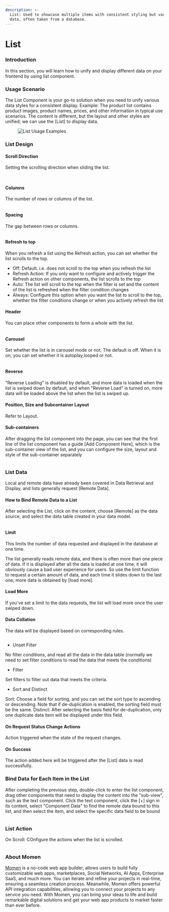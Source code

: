 ```yaml
---
description: >-
  List: Used to showcase multiple items with consistent styling but varying
  data, often taken from a database.
---
```


# List

### Introduction

In this section, you will learn how to unify and display different data on your frontend by using list component.

### Usage Scenario

The List Component is your go-to solution when you need to unify various data styles for a consistent display. Example: The product list contains product images, product names, prices, and other information in typical use scenarios. The content is different, but the layout and other styles are unified; we can use the \[List] to display data.

<figure><img src="../.gitbook/assets/1 (57).png" alt="List Usage Examples"><figcaption></figcaption></figure>

### List Design

#### Scroll Direction

Setting the scrolling direction when sliding the list.

<figure><img src="../.gitbook/assets/list/list1.jpeg" alt=""><figcaption></figcaption></figure>

<figure><img src="../.gitbook/assets/list/list1.gif" alt=""><figcaption></figcaption></figure>

#### Columns

The number of rows or columns of the list.

<figure><img src="../.gitbook/assets/list/list2.gif" alt=""><figcaption></figcaption></figure>

#### Spacing

The gap between rows or columns.

<figure><img src="../.gitbook/assets/list/list3.gif" alt=""><figcaption></figcaption></figure>

#### Refresh to top

When you refresh a list using the Refresh action, you can set whether the list scrolls to the top.

* Off: Default. i.e. does not scroll to the top when you refresh the list
* Refresh Action: If you only want to configure and actively trigger the Refresh action on other components, the list scrolls to the top
* Auto: The list will scroll to the top when the filter is set and the content of the list is refreshed when the filter condition changes
* Always: Configure this option when you want the list to scroll to the top, whether the filter conditions change or when you actively refresh the list

#### Header

You can place other components to form a whole with the list.

<figure><img src="../.gitbook/assets/list/list4.gif" alt=""><figcaption></figcaption></figure>

#### Carousel

Set whether the list is in carousel mode or not. The default is off. When it is on, you can set whether it is autoplay,looped or not.

<figure><img src="../.gitbook/assets/list/list5.gif" alt=""><figcaption></figcaption></figure>

#### Reverse

"Reverse Loading" is disabled by default, and more data is loaded when the list is swiped down by default, and when "Reverse Load" is turned on, more data will be loaded above the list when the list is swiped up.

#### Position, Size and Subcontainer Layout

Refer to Layout.

#### Sub-containers

After dragging the list component into the page, you can see that the first line of the list component has a guide \[Add Component Here], which is the sub-container view of the list, and you can configure the size, layout and style of the sub-container separately

<figure><img src="../.gitbook/assets/list/list6.gif" alt=""><figcaption></figcaption></figure>

### List Data

Local and remote data have already been covered in Data Retrieval and Display, and lists generally request \[Remote Data].

#### How to Bind Remote Data to a List

After selecting the List, click on the content, choose \[Remote] as the data source, and select the data table created in your data model.

<figure><img src="../.gitbook/assets/list/list7.gif" alt=""><figcaption></figcaption></figure>

#### Limit

This limits the number of data requested and displayed in the database at one time.

The list generally reads remote data, and there is often more than one piece of data. If it is displayed after all the data is loaded at one time, it will obviously cause a bad user experience for users. So use the limit function to request a certain amount of data, and each time it slides down to the last one, more data is obtained by \[load more].

#### Load More

If you've set a limit to the data requests, the list will load more once the user swiped down.

#### Data Collation

The data will be displayed based on corresponding rules.

<figure><img src="../.gitbook/assets/list/list7.jpeg" alt=""><figcaption></figcaption></figure>

* Unset Filter

No filter conditions, and read all the data in the data table (normally we need to set filter conditions to read the data that meets the conditions)

* Filter

Set filters to filter out data that meets the criteria.

* Sort and Distinct

Sort: Choose a field for sorting, and you can set the sort type to ascending or descending. Note that if de-duplication is enabled, the sorting field must be the same. Distinct: After selecting the basis field for de-duplication, only one duplicate data item will be displayed under this field.

#### On Request Status Change Actions

Action triggered when the state of the request changes.

#### On Success

The action added here will be triggered after the \[List] data is read successfully.

### Bind Data for Each Item in the List

After completing the previous step, double-click to enter the list component, drag other components that need to display the content into the "sub-view", such as the text component. Click the text component, click the \[+] sign in its content, select "Component Data" to find the remote data bound to this list, and then select the item, and select the specific data field to be bound

<figure><img src="../.gitbook/assets/list/list8.gif" alt=""><figcaption></figcaption></figure>

### List Action

On Scroll: COnfigure the actions when the list is scrolled.

<figure><img src="../.gitbook/assets/list/list9.jpeg" alt=""><figcaption></figcaption></figure>



### About Momen

[Momen](https://momen.app/?channel=blog-about) is a no-code web app builder, allows users to build fully customizable web apps, marketplaces, Social Networks, AI Apps, Enterprise SaaS, and much more. You can iterate and refine your projects in real-time, ensuring a seamless creation process. Meanwhile, Momen offers powerful API integration capabilities, allowing you to connect your projects to any service you need. With Momen, you can bring your ideas to life and build remarkable digital solutions and get your web app products to market faster than ever before.
